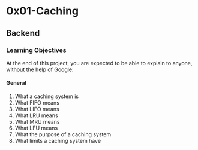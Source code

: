 # 0x01-Caching
## Backend

### Learning Objectives
At the end of this project, you are expected to be able to explain to anyone, without the help of Google:

#### General
1. What a caching system is
2. What FIFO means
3. What LIFO means
4. What LRU means
5. What MRU means
6. What LFU means
7. What the purpose of a caching system
8. What limits a caching system have
